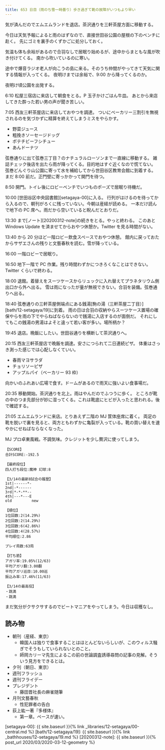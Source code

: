```yaml
---
title: 653 日目（雨のち雪一時曇り）歩き過ぎて靴の故障がいつもより早い
---
```


気が済んだのでエムエムランドを退店。茶沢通りを三軒茶屋方面に移動する。

今日は天気予報によると雨のはずなので、直接世田谷公園の屋根の下のベンチに赴く。
先にゴミを裏手のくずかごに処分しておく。

気温も体も余裕があるので合羽なしで居眠り始めるが、途中からまともな風が吹き付けてくる。
南から吹いているのに寒い。

途中で爆音ラジオ老人が向こうの島に来る。そのうち仲間がやってきて天気に関する情報が入ってくる。
夜明けまでは余裕で、9:00 から降ってくるのか。

夜明け頃公園を出発する。

6:10 松屋三宿店に来店して朝食をとる。P 玉子かけごはん牛皿。
あとから来店してきた酔った若い男の声が聞き苦しい。

7:05 西友三軒茶屋店に来店しておやつを調達。
ついにベーカリー三割引を無視されるのを気づかずに精算を終えてしまうミスをやらかす。

* 野菜ジュース
* 粗挽きソーセージドッグ
* ポテチビーフシチュー
* あんドーナツ

弦巻通りに出て弦巻三丁目？のナチュラルローソンまで一直線に移動する。
雑誌チェック後店を出たら雨が降ってくる。目的地はすぐ近くなので慌てない。
弦巻どんぐり山公園に寄って水を補給してから世田谷区教育会館に到着する。
まだ 8:00 前だ。正門壁に寄っかかって開門を待つ。

8:50 開門。トイレ後にロビーベンチでいつものポーズで居眠り待機だ。

10:00 [世田谷区中央図書館][setagaya-00]に入る。
行列がはけるのを待ってから入るので、朝刊がろくに残っていない。今朝は産経が読める。
一本だけ読んで地下の PC 席へ。雨だから空いていると睨んだとおりだ。

13:30 まで[ノート][20200312-note]の続きをとる。やっと終わる。
このあと Windows Update を済ませてからおやつ休憩か。Twitter を見る時間がない。

13:40 から 20 分ほど一階ロビー飲食スペースでおやつ休憩。
館内に戻っておたからサザエさんの残りと文藝春秋を読む。雪が降っている。

16:00 一階ロビーで居眠り。

16:50 地下一階で PC 作業。残り時間わずかにつきろくなことはできない。
Twitter くらいで終わる。

18:00 退館。着替えをスーツケースからリュックに入れ替えてプラネタリウム側出口から外へ出る。
雪は雨になったが量が無視できない。合羽を装備。弦巻通りへ出る。

18:40 弦巻通りの三軒茶屋側端点にある銭湯[駒の湯（三軒茶屋二丁目）][bath/12-setagaya/19]に到着。
雨の日は合羽の収納やらスーツケース置場の確保やらを雨の下でやらねばならないので銭湯に入店するのが面倒だ。
それにしてもこの銭湯の男湯はよそと違って若い客が多い。場所柄か？

19:45 退店。晩飯にしたい。世田谷通りを横断して茶沢通りへ。

20:15 西友三軒茶屋店で晩飯を調達。安さにつられて二日連続ピザ。
体重はさっき測った感じでは心配しなくていい。

* 春雨マヨサラダ
* チョリソーピザ
* アップルパイ（ベーカリー 93 枠）

向かいのふれあい広場で食す。ドームがあるので雨天に強いよい食事場だ。

20:35 移動開始。茶沢通りを北上。雨はやんだのでふつうに歩く。
ところが靴の中のつま先部分が妙に湿ってくる。これは靴底にヒビが入ったと思われる。後で確認する。

21:05 エムエムランドに来店。とりあえず二階の MJ 筐体座席に着く。
両足の靴を脱いで裏を見ると、両方ともわずかに亀裂が入っている。靴の買い替えを速やかにせねばならなくなった。

MJ プロ卓東風戦。不調気味。クレジットを少し贅沢に使ってしまう。

```text
【SCORE】
合計SCORE:-192.5

【最終段位】
四人打ち段位:魔神 幻球:8

【3/14の最新8試合の履歴】
1st|------*-
2nd|-*------
3rd|*-*-**--
4th|---*---E
old         new

【順位】
1位回数:2(14.29%)
2位回数:2(14.29%)
3位回数:6(42.86%)
4位回数:4(28.57%)
平均順位:2.86

プレイ局数:63局

【打ち筋】
アガリ率:19.05%(12/63)
平均アガリ翻:3.00翻
平均アガリ巡目:10.00巡
振込み率:17.46%(11/63)

【3/14の最高役】
・跳満
・跳満
```

まだ気分がクサクサするのでビートマニアをやってしまう。今日は収穫なし。

## 読み物

* 朝刊（産経、東京）
  * 韓国人は独りで食事することはほとんどないらしいが、このウィルス騒ぎでそうもしていられないとのこと。
  * 師岡カリーマ先生によるこの前の世論調査誘導尋問の記事の見解。そういう見方をできるとは。
* 夕刊（朝日、東京）
* 週刊フラッシュ
* 週刊フライデー
* プレジデント
  * 藤田晋社長の麻雀随筆
* 月刊文藝春秋
  * 性犯罪者の告白
* 荻上紘一著『多様体』
  * 第一章。ペースが速い。

[setagaya-00]: {{ site.baseurl }}{% link _libraries/12-setagaya/00-central.md %}
[bath/12-setagaya/19]: {{ site.baseurl }}{% link _bathhouses/12-setagaya/19.md %}
[20200312-note]: {{ site.baseurl }}{% post_url 2020/03/2020-03-12-geometry %}
